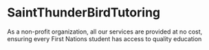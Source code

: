 # SaintThunderBirdTutoring
As a non-profit organization, all our services are provided at no cost, ensuring every First Nations student has access to quality education
